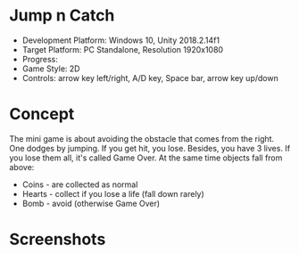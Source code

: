 # Jump n Catch
+ Development Platform: Windows 10, Unity 2018.2.14f1
+ Target Platform: PC Standalone, Resolution 1920x1080
+ Progress: 
+ Game Style: 2D
+ Controls: arrow key left/right, A/D key, Space bar, arrow key up/down

# Concept
The mini game is about avoiding the obstacle that comes from the right. One dodges by jumping. If you get hit, you lose. 
Besides, you have 3 lives. If you lose them all, it's called Game Over.
At the same time objects fall from above:
  + Coins - are collected as normal
  + Hearts - collect if you lose a life (fall down rarely)
  + Bomb - avoid (otherwise Game Over)
  
  
  # Screenshots
